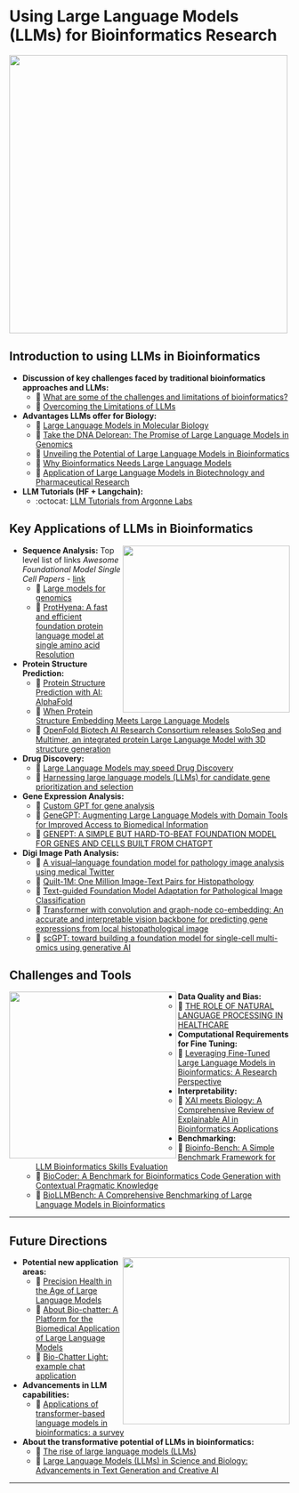 # Using Large Language Models (LLMs) for Bioinformatics Research

<img src="https://github.com/lynnlangit/TeamTeri/blob/master/Images/llm-research.png" width=500 align=center>

## Introduction to using LLMs in Bioinformatics  

* **Discussion of key challenges faced by traditional bioinformatics approaches and LLMs:**
  - 📖 [What are some of the challenges and limitations of bioinformatics?](https://omicstutorials.com/what-are-some-of-the-challenges-and-limitations-of-bioinformatics/)
  - 📖 [Overcoming the Limitations of LLMs](https://towardsdatascience.com/overcoming-the-limitations-of-large-language-models-9d4e92ad9823)
* **Advantages LLMs offer for Biology:**
  - 📖 [Large Language Models in Molecular Biology](https://towardsdatascience.com/large-language-models-in-molecular-biology-9eb6b65d8a30)
  - 📖 [Take the DNA Delorean: The Promise of Large Language Models in Genomics](https://www.bio-itworld.com/news/2023/01/27/take-the-dna-delorean-the-promise-of-large-language-models-in-genomics)
  - 📖 [Unveiling the Potential of Large Language Models in Bioinformatics](https://medium.com/@andrew_johnson_4/unveiling-the-potential-of-large-language-models-in-bioinformatics-76710eb0b38a)
  - 📖 [Why Bioinformatics Needs Large Language Models](https://www.forbes.com/sites/robtoews/2023/07/16/the-next-frontier-for-large-language-models-is-biology/?sh=7a7084506f05)
  - 📖 [Application of Large Language Models in Biotechnology and Pharmaceutical Research](https://www.marktechpost.com/2023/07/12/application-of-large-language-models-in-biotechnology-and-pharmaceutical-research/)
* **LLM Tutorials (HF + Langchain):**
  - :octocat: [LLM Tutorials from Argonne Labs](https://github.com/langitlynn/llm-workshop)

## Key Applications of LLMs in Bioinformatics

<img src="https://github.com/lynnlangit/TeamTeri/blob/master/Images/llm-bio.png" width=300 align=right>

* **Sequence Analysis:**
Top level list of links *Awesome Foundational Model Single Cell Papers* - [link](https://github.com/OmicsML/awesome-foundation-model-single-cell-papers)
  - 📖 [Large models for genomics](https://www.nature.com/articles/s41592-023-02105-5)
  - 📖 [ProtHyena: A fast and efficient foundation protein language model at single amino acid Resolution](https://www.biorxiv.org/content/10.1101/2024.01.18.576206v1)
* **Protein Structure Prediction:**
  - 📖 [Protein Structure Prediction with AI: AlphaFold](https://www.nature.com/articles/s41586-021-03819-2%3C)
  - 📖 [When Protein Structure Embedding Meets Large Language Models](https://pubmed.ncbi.nlm.nih.gov/38254915/)
  - 📖 [OpenFold Biotech AI Research Consortium releases SoloSeq and Multimer, an integrated protein Large Language Model with 3D structure generation](https://www.businesswire.com/news/home/20240219658831/en/OpenFold-Biotech-AI-Research-Consortium-releases-SoloSeq-and-Multimer-an-integrated-protein-Large-Language-Model-with-3D-structure-generation)
* **Drug Discovery:**
  - 📖 [Large Language Models may speed Drug Discovery](https://www.technologyreview.com/2023/08/22/1076802/large-language-models-may-speed-drug-discovery/)
  - 📖 [Harnessing large language models (LLMs) for candidate gene prioritization and selection](https://translational-medicine.biomedcentral.com/articles/10.1186/s12967-023-04576-8)
* **Gene Expression Analysis:**  
  - 💬 [Custom GPT for gene analysis](https://chat.openai.com/g/g-HvvFt9ohw-genegpt)
  - 📖 [GeneGPT: Augmenting Large Language Models with Domain Tools for Improved Access to Biomedical Information](https://www.ncbi.nlm.nih.gov/pmc/articles/PMC10153281/)
  - 📖 [GENEPT: A SIMPLE BUT HARD-TO-BEAT FOUNDATION MODEL FOR GENES AND CELLS BUILT FROM CHATGPT](https://www.biorxiv.org/content/10.1101/2023.10.16.562533v1)
* **Digi Image Path Analysis:**
  - 📖 [A visual–language foundation model for pathology image analysis using medical Twitter](https://www.nature.com/articles/s41591-023-02504-3)
  - 📖 [Quilt-1M: One Million Image-Text Pairs for Histopathology](https://arxiv.org/abs/2306.11207)
  - 📖 [Text-guided Foundation Model Adaptation for Pathological Image Classification](https://arxiv.org/abs/2307.14901)
  - 📖 [Transformer with convolution and graph-node co-embedding: An accurate and interpretable vision backbone for predicting gene expressions from local histopathological image](https://www.sciencedirect.com/science/article/pii/S1361841523003006)
  - 📖 [scGPT: toward building a foundation model for single-cell multi-omics using generative AI](https://www.nature.com/articles/s41592-024-02201-0)

  
## Challenges and Tools
 
<img src="https://github.com/lynnlangit/TeamTeri/blob/master/Images/llm-tools.png" width=300 align=left>

* **Data Quality and Bias:**
    - 📖 [THE ROLE OF NATURAL LANGUAGE PROCESSING IN HEALTHCARE](https://roundtable.datascience.salon/the-role-of-natural-language-processing-in-healthcare)
* **Computational Requirements for Fine Tuning:**
    - 📖 [Leveraging Fine-Tuned Large Language Models in Bioinformatics: A Research Perspective](https://www.qeios.com/read/WE7UMN.2)
* **Interpretability:**
    - 📖 [XAI meets Biology: A Comprehensive Review of Explainable AI in Bioinformatics Applications](https://arxiv.org/html/2312.06082v1)
* **Benchmarking:**
    - 📖 [Bioinfo-Bench: A Simple Benchmark Framework for LLM Bioinformatics Skills Evaluation](https://www.biorxiv.org/content/10.1101/2023.10.18.563023v1)
    - 📖 [BioCoder: A Benchmark for Bioinformatics Code Generation with Contextual Pragmatic Knowledge](https://arxiv.org/html/2308.16458v4)
    - 📖 [BioLLMBench: A Comprehensive Benchmarking of Large Language Models in Bioinformatics](https://www.biorxiv.org/content/10.1101/2023.12.19.572483v1.full.pdf)

 
----

## Future Directions

<img src="https://github.com/lynnlangit/TeamTeri/blob/master/Images/llm-futures.png" width=300 align=right>

* **Potential new application areas:**
  - 📖 [Precision Health in the Age of Large Language Models](https://dl.acm.org/doi/10.1145/3580305.3599568)
  - 📖 [About Bio-chatter: A Platform for the Biomedical Application of Large Language Models](https://arxiv.org/pdf/2305.06488.pdf)
  - 💬 [Bio-Chatter Light: example chat application](https://light.biochatter.org/)
* **Advancements in LLM capabilities:** 
  - 📖 [Applications of transformer-based language models in bioinformatics: a survey](https://academic.oup.com/bioinformaticsadvances/article/3/1/vbad001/6984737)
* **About the transformative potential of LLMs in bioinformatics:**
  - 📖 [The rise of large language models (LLMs)](https://omicstutorials.com/the-rise-of-large-language-models-llms/)
  - 📖 [Large Language Models (LLMs) in Science and Biology: Advancements in Text Generation and Creative AI](https://omicstutorials.com/large-language-models-llms-in-science-and-biology-advancements-in-text-generation-and-creative-ai/)

-----


